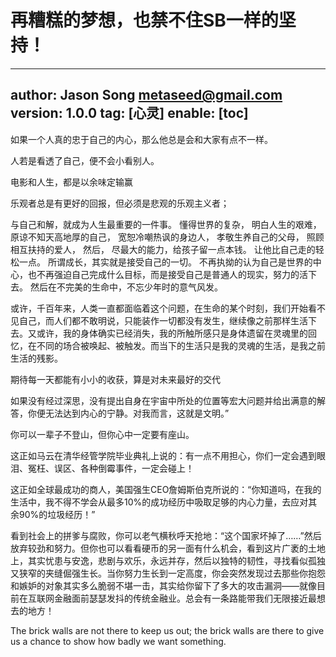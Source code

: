 # 再糟糕的梦想，也禁不住SB一样的坚持！
---
author: Jason Song <metaseed@gmail.com>
version: 1.0.0
tag: [心灵]
enable: [toc]
---
如果一个人真的忠于自己的内心，那么他总是会和大家有点不一样。

人若是看透了自己，便不会小看别人。

电影和人生，都是以余味定输赢

乐观者总是有更好的回报，但必须是悲观的乐观主义者；

与自己和解，就成为人生最重要的一件事。
懂得世界的复杂，
明白人生的艰难，
原谅不知天高地厚的自己，
宽恕冷嘲热讽的身边人，
孝敬生养自己的父母，
照顾相互扶持的爱人，
然后，
尽最大的能力，给孩子留一点本钱。
让他比自己走的轻松一点。
所谓成长，其实就是接受自己的一切。
不再执拗的认为自己是世界的中心，也不再强迫自己完成什么目标，而是接受自己是普通人的现实，努力的活下去。
然后在不完美的生命中，不忘少年时的意气风发。

或许，千百年来，人类一直都面临着这个问题，在生命的某个时刻，我们开始看不见自己，而人们都不敢明说，只能装作一切都没有发生，继续像之前那样生活下去。又或许，我的身体确实已经消失，我的所触所感只是身体遗留在灵魂里的回忆，在不同的场合被唤起、被触发。而当下的生活只是我的灵魂的生活，是我之前生活的残影。


期待每一天都能有小小的收获，算是对未来最好的交代

如果没有经过深思，没有提出自身在宇宙中所处的位置等宏大问题并给出满意的解答，你便无法达到内心的宁静。对我而言，这就是文明。”

你可以一辈子不登山，但你心中一定要有座山。

这正如马云在清华经管学院毕业典礼上说的：有一点不用担心，你们一定会遇到眼泪、冤枉、误区、各种倒霉事件，一定会碰上！ 

这正如全球最成功的商人，美国强生CEO詹姆斯伯克所说的：“你知道吗，在我的生活中，我不得不学会从最多10%的成功经历中吸取足够的内心力量，去应对其余90%的垃圾经历！”

看到社会上的拼爹与腐败，你可以老气横秋呼天抢地：“这个国家坏掉了……”然后放弃较劲和努力。但你也可以看看硬币的另一面有什么机会，看到这片广袤的土地上，其实忧患与安逸，悲剧与欢乐，永远并存，然后以独特的韧性，寻找看似孤独又狭窄的夹缝倔强生长。当你努力生长到一定高度，你会突然发现过去那些你抱怨和嫉妒的对象其实多么脆弱不堪一击，其实给你留下了多大的攻击漏洞——就像目前在互联网金融面前瑟瑟发抖的传统金融业。总会有一条路能带我们无限接近最想去的地方！

The brick walls are not there to keep us out; the brick walls are there to give us a chance to show how badly we want something.